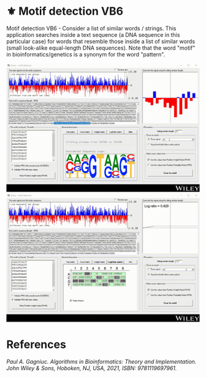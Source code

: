 # :fleur_de_lis: Motif detection VB6
Motif detection VB6 - Consider a list of similar words / strings. This application searches inside a text sequence (a DNA sequence in this particular case) for words that resemble those inside a list of similar words (small look-alike equal-length DNA sequences). Note that the word "motif" in bioinformatics/genetics is a synonym for the word "pattern".


<kbd><img src="https://github.com/Gagniuc/Motif-detection-VB6/blob/main/screenshot/Demo%20-%20DNA%20motif%20detection%20in%20VB6%20(6).gif" /></kbd>
<kbd><img src="https://github.com/Gagniuc/Motif-detection-VB6/blob/main/screenshot/Demo%20-%20DNA%20motif%20detection%20in%20VB6%20(8).gif" /></kbd>

# References

<i>Paul A. Gagniuc. Algorithms in Bioinformatics: Theory and Implementation. John Wiley & Sons, Hoboken, NJ, USA, 2021, ISBN: 9781119697961.</i>
